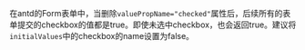 在antd的Form表单中，当删除`valuePropName="checked"`属性后，后续所有的表单提交的checkbox的值都是true。即使未选中checkbox，也会返回true。建议将`initialValues`中的checkbox的name设置为false。
